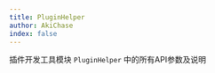 ```yaml
---
title: PluginHelper
author: AkiChase
index: false
---
```


插件开发工具模块 `PluginHelper` 中的所有API参数及说明

<AutoCatalog/>